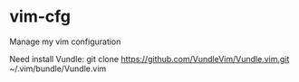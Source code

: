 # vim-cfg
Manage my vim configuration

Need install Vundle:
git clone https://github.com/VundleVim/Vundle.vim.git ~/.vim/bundle/Vundle.vim
